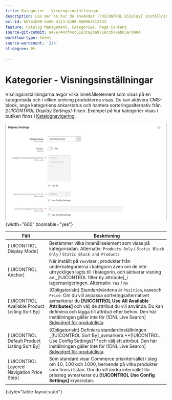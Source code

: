 ```yaml
---
title: Kategorier - Visningsinställningar
description: Läs mer om hur du använder [!UICONTROL Display] inställningar som definierar vilka innehållselement som visas på en kategorisida och i vilken ordning produkterna visas.
exl-id: bb3a1b00-ba56-4113-8208-860963612333
feature: Catalog Management, Categories, Page Content
source-git-commit: a47e744cf4cc5163ca2ba0718ccb78eb65a7d404
workflow-type: tm+mt
source-wordcount: '224'
ht-degree: 0%

---
```


# Kategorier - Visningsinställningar

Visningsinställningarna avgör vilka innehållselement som visas på en kategorisida och i vilken ordning produkterna visas. Du kan aktivera CMS-block, ange kategoriens ankarstatus och hantera sorteringsalternativ från _[!UICONTROL Display Settings]_-fliken. Exempel på hur kategorier visas i butiken finns i [Katalognavigering](navigation.md).

![Visningsinställningar för kategorier](./assets/category-display-settings.png){width="600" zoomable="yes"}

| Fält | Beskrivning |
|--- |--- |
| [!UICONTROL Display Mode] | Bestämmer vilka innehållselement som visas på kategorisidan. Alternativ: `Products Only` / `Static Block Only` / `Static Block and Products` |
| [!UICONTROL Anchor] | När inställt på `Yes`visar , produkter från underkategorierna i kategorin även om de inte uttryckligen lagts till i kategorin, och aktiverar visning av _[!UICONTROL filter by attribute]_i lagernavigeringen. Alternativ: `Yes` / `No` |
| [!UICONTROL Available Product Listing Sort By] | (Obligatoriskt) Standardvärdena är `Position`, `Name`och `Price`. Om du vill anpassa sorteringsalternativet avmarkerar du **[!UICONTROL Use All Available Attributes]** och välj de attribut du vill använda. Du kan definiera och lägga till attribut efter behov. Den här inställningen gäller inte för [!DNL Live Search] [Sidwidget för produktlista](https://experienceleague.adobe.com/en/docs/commerce-merchant-services/live-search/live-search-storefront/plp-styling). |
| [!UICONTROL Default Product Listing Sort By] | (Obligatoriskt) Definiera standardinställningen _[!UICONTROL Sort By]_avmarkera **[!UICONTROL Use Config Settings]**och välj ett attribut. Den här inställningen gäller inte för [!DNL Live Search] [Sidwidget för produktlista](https://experienceleague.adobe.com/en/docs/commerce-merchant-services/live-search/live-search-storefront/plp-styling). |
| [!UICONTROL Layered Navigation Price Step] | Som standard visar Commerce prisintervallet i steg om 10, 100 och 1000, beroende på vilka produkter som finns i listan. Om du vill ändra intervallet för prissteg avmarkerar du **[!UICONTROL Use Config Settings]** kryssrutan. |

{style="table-layout:auto"}
